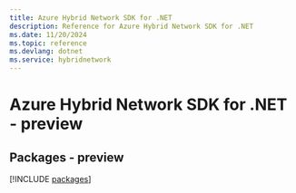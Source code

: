 ```yaml
---
title: Azure Hybrid Network SDK for .NET
description: Reference for Azure Hybrid Network SDK for .NET
ms.date: 11/20/2024
ms.topic: reference
ms.devlang: dotnet
ms.service: hybridnetwork
---
```

# Azure Hybrid Network SDK for .NET - preview
## Packages - preview
[!INCLUDE [packages](hybrid-network-index.md)]